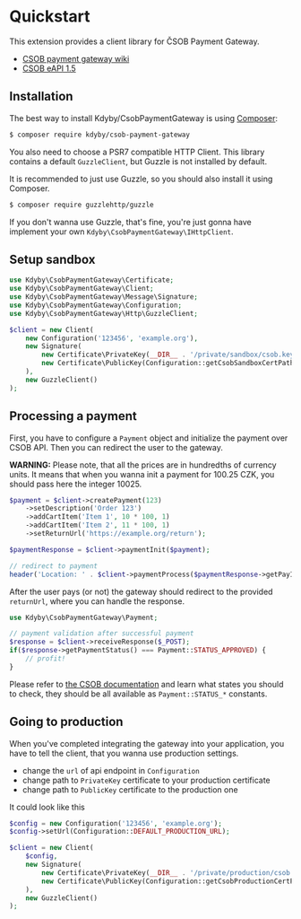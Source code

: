 Quickstart
==========

This extension provides a client library for ČSOB Payment Gateway.

- [CSOB payment gateway wiki](https://github.com/csob/paymentgateway/wiki)
- [CSOB eAPI 1.5](https://github.com/csob/paymentgateway/wiki/eAPI-1.5)


Installation
-----------

The best way to install Kdyby/CsobPaymentGateway is using [Composer](http://getcomposer.org/):

```sh
$ composer require kdyby/csob-payment-gateway
```

You also need to choose a PSR7 compatible HTTP Client.
This library contains a default `GuzzleClient`, but Guzzle is not installed by default.

It is recommended to just use Guzzle, so you should also install it using Composer.

```sh
$ composer require guzzlehttp/guzzle
```

If you don't wanna use Guzzle, that's fine, you're just gonna have implement your own `Kdyby\CsobPaymentGateway\IHttpClient`.


Setup sandbox
-------------

```php
use Kdyby\CsobPaymentGateway\Certificate;
use Kdyby\CsobPaymentGateway\Client;
use Kdyby\CsobPaymentGateway\Message\Signature;
use Kdyby\CsobPaymentGateway\Configuration;
use Kdyby\CsobPaymentGateway\Http\GuzzleClient;

$client = new Client(
    new Configuration('123456', 'example.org'),
    new Signature(
        new Certificate\PrivateKey(__DIR__ . '/private/sandbox/csob.key', 'password'),
        new Certificate\PublicKey(Configuration::getCsobSandboxCertPath())
    ),
    new GuzzleClient()
);
```


Processing a payment
--------------------

First, you have to configure a `Payment` object and initialize the payment over CSOB API.
Then you can redirect the user to the gateway.

**WARNING:** Please note, that all the prices are in hundredths of currency units.
It means that when you wanna init a payment for 100.25 CZK, you should pass here the integer 10025.


```php
$payment = $client->createPayment(123)
    ->setDescription('Order 123')
    ->addCartItem('Item 1', 10 * 100, 1)
    ->addCartItem('Item 2', 11 * 100, 1)
    ->setReturnUrl('https://example.org/return');

$paymentResponse = $client->paymentInit($payment);

// redirect to payment
header('Location: ' . $client->paymentProcess($paymentResponse->getPayId())->getUrl());
```

After the user pays (or not) the gateway should redirect to the provided `returnUrl`, where you can handle the response.

```php
use Kdyby\CsobPaymentGateway\Payment;

// payment validation after successful payment
$response = $client->receiveResponse($_POST);
if($response->getPaymentStatus() === Payment::STATUS_APPROVED) {
    // profit!
}
```

Please refer to [the CSOB documentation](https://github.com/csob/paymentgateway/wiki/eAPI-1.5#return-url---n%C3%A1vrat-do-e-shopu-) and learn what states you should to check,
they should be all available as `Payment::STATUS_*` constants.



Going to production
-------------------

When you've completed integrating the gateway into your application, you have to tell the client, that you wanna use production settings.

- change the `url` of api endpoint in `Configuration`
- change path to `PrivateKey` certificate to your production certificate
- change path to `PublicKey` certificate to the production one

It could look like this

```php
$config = new Configuration('123456', 'example.org');
$config->setUrl(Configuration::DEFAULT_PRODUCTION_URL);

$client = new Client(
    $config,
    new Signature(
        new Certificate\PrivateKey(__DIR__ . '/private/production/csob.key', 'password'),
        new Certificate\PublicKey(Configuration::getCsobProductionCertPath())
    ),
    new GuzzleClient()
);
```
